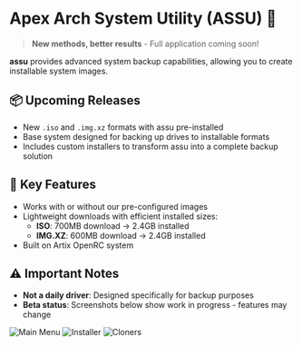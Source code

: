 # Apex Arch System Utility (ASSU) 🔄

> **New methods, better results** - Full application coming soon!  

**assu** provides advanced system backup capabilities, allowing you to create installable system images.

## 📦 Upcoming Releases
- New `.iso` and `.img.xz` formats with assu pre-installed
- Base system designed for backing up drives to installable formats
- Includes custom installers to transform assu into a complete backup solution

## 🔧 Key Features
- Works with or without our pre-configured images
- Lightweight downloads with efficient installed sizes:
  - **ISO**: 700MB download → 2.4GB installed
  - **IMG.XZ**: 600MB download → 2.4GB installed
- Built on Artix OpenRC system

## ⚠️ Important Notes
- **Not a daily driver**: Designed specifically for backup purposes
- **Beta status**: Screenshots below show work in progress - features may change

      
![Main Menu](https://github.com/user-attachments/assets/bba5db4b-af10-4ff0-aa3d-e162396343a8)
![Installer](https://github.com/user-attachments/assets/09829840-b892-41a0-b5c1-87bd870e70e1)
![Cloners](https://github.com/user-attachments/assets/099ba344-b2f6-4ec8-81d6-2c20ca87fd59)


